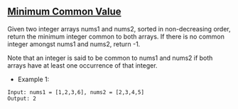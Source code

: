 ## [Minimum Common Value](https://leetcode.com/problems/minimum-common-value/description/)

Given two integer arrays nums1 and nums2, sorted in non-decreasing order, return the minimum integer common to both arrays. If there is no common integer amongst nums1 and nums2, return -1.

Note that an integer is said to be common to nums1 and nums2 if both arrays have at least one occurrence of that integer.




- Example 1:
```
Input: nums1 = [1,2,3,6], nums2 = [2,3,4,5]
Output: 2
```
